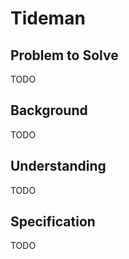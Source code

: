 # Tideman

## Problem to Solve

TODO

## Background

TODO

## Understanding

TODO

## Specification

TODO

